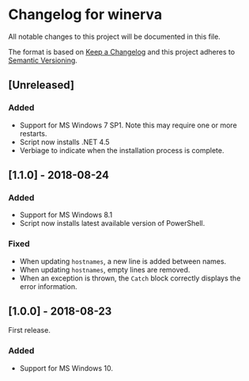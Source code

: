 # Changelog for winerva

All notable changes to this project will be documented in this file.

The format is based on [Keep a Changelog](http://keepachangelog.com/en/1.0.0/) and this project adheres to [Semantic Versioning](http://semver.org/spec/v2.0.0.html).

## [Unreleased]

### Added
* Support for MS Windows 7 SP1. Note this may require one or more restarts.
* Script now installs .NET 4.5
* Verbiage to indicate when the installation process is complete.


## [1.1.0] - 2018-08-24

### Added
* Support for MS Windows 8.1
* Script now installs latest available version of PowerShell.

### Fixed
* When updating `hostnames`, a new line is added between names.
* When updating `hostnames`, empty lines are removed.
* When an exception is thrown, the `Catch` block correctly displays the error information.


## [1.0.0] - 2018-08-23

First release.

### Added
* Support for MS Windows 10.
